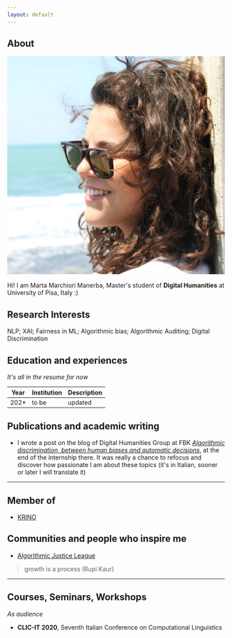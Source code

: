 ```yaml
---
layout: default
---
```


## About

<img class="profile-picture" src="profile_pict.jpg">

Hi! I am Marta Marchiori Manerba, Master's student of **Digital Humanities** at University of Pisa, Italy :)

## Research Interests

NLP; XAI; Fairness in ML; Algorithmic bias; Algorithmic Auditing; Digital Discrimination

## Education and experiences

*It's all in the resume for now*

Year | Institution | Description
-----|-------------|------------
202* | to be | updated

## Publications and academic writing 

* I wrote a post on the blog of Digital Humanities Group at FBK [*Algorithmic discrimination, between human biases and automatic decisions*](https://dh.fbk.eu/2021/02/discriminazioni-algoritmiche-tra-pregiudizi-umani-e-decisioni-automatiche/), at the end of the internship there. It was really a chance to refocus and discover how passionate I am about these topics (it's in Italian, sooner or later I will translate it)

---

## Member of 

* [KRINO](https://krino.org/)

## Communities and people who inspire me 

* [Algorithmic Justice League](https://www.ajl.org/about) 

> growth is a process (Rupi Kaur) 

---

## Courses, Seminars, Workshops

*As audience*

* **CLIC-IT 2020**, Seventh Italian Conference on Computational Linguistics

